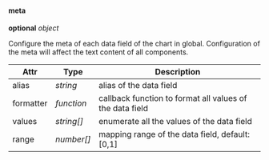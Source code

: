 #### meta

<description>**optional** _object_</description>

Configure the meta of each data field of the chart in global. Configuration of the meta will affect the text content of all components.

| Attr | Type       | Description                                    |
| -------------- | ---------- | ------------------------------------------- |
| alias          | _string_   | alias of the data field                                  |
| formatter      | _function_ | callback function to format all values of the data field |
| values         | _string[]_ | enumerate all the values of the data field                          |
| range          | _number[]_ | mapping range of the data field, default: [0,1]             |
